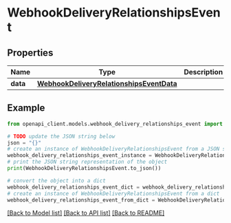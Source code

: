 # WebhookDeliveryRelationshipsEvent


## Properties

Name | Type | Description | Notes
------------ | ------------- | ------------- | -------------
**data** | [**WebhookDeliveryRelationshipsEventData**](WebhookDeliveryRelationshipsEventData.md) |  | [optional] 

## Example

```python
from openapi_client.models.webhook_delivery_relationships_event import WebhookDeliveryRelationshipsEvent

# TODO update the JSON string below
json = "{}"
# create an instance of WebhookDeliveryRelationshipsEvent from a JSON string
webhook_delivery_relationships_event_instance = WebhookDeliveryRelationshipsEvent.from_json(json)
# print the JSON string representation of the object
print(WebhookDeliveryRelationshipsEvent.to_json())

# convert the object into a dict
webhook_delivery_relationships_event_dict = webhook_delivery_relationships_event_instance.to_dict()
# create an instance of WebhookDeliveryRelationshipsEvent from a dict
webhook_delivery_relationships_event_from_dict = WebhookDeliveryRelationshipsEvent.from_dict(webhook_delivery_relationships_event_dict)
```
[[Back to Model list]](../README.md#documentation-for-models) [[Back to API list]](../README.md#documentation-for-api-endpoints) [[Back to README]](../README.md)


